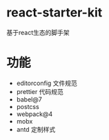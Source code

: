 # react-starter-kit
基于react生态的脚手架
# 功能
- editorconfig 文件规范
- prettier 代码规范
- babel@7
- postcss
- webpack@4
- mobx
- antd 定制样式
